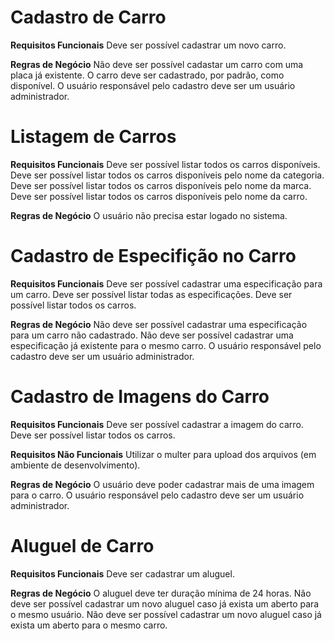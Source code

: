 # Cadastro de Carro

**Requisitos Funcionais**
Deve ser possível cadastrar um novo carro.

<!-- **Requisitos Não Funcionais** -->

**Regras de Negócio**
Não deve ser possível cadastar um carro com uma placa já existente.
O carro deve ser cadastrado, por padrão, como disponível.
O usuário responsável pelo cadastro deve ser um usuário administrador.

# Listagem de Carros

**Requisitos Funcionais**
Deve ser possível listar todos os carros disponíveis.
Deve ser possível listar todos os carros disponíveis pelo nome da categoria.
Deve ser possível listar todos os carros disponíveis pelo nome da marca.
Deve ser possível listar todos os carros disponíveis pelo nome da carro.

**Regras de Negócio**
O usuário não precisa estar logado no sistema.

# Cadastro de Especifição no Carro

**Requisitos Funcionais**
Deve ser possível cadastrar uma especificação para um carro.
Deve ser possível listar todas as especificações.
Deve ser possível listar todos os carros.

**Regras de Negócio**
Não deve ser possível cadastrar uma especificação para um carro não cadastrado.
Não deve ser possível cadastrar uma especificação já existente para o mesmo carro.
O usuário responsável pelo cadastro deve ser um usuário administrador.

# Cadastro de Imagens do Carro

**Requisitos Funcionais**
Deve ser possível cadastrar a imagem do carro.
Deve ser possível listar todos os carros.

**Requisitos Não Funcionais**
Utilizar o multer para upload dos arquivos (em ambiente de desenvolvimento).

**Regras de Negócio**
O usuário deve poder cadastrar mais de uma imagem para o carro.
O usuário responsável pelo cadastro deve ser um usuário administrador.

# Aluguel de Carro

**Requisitos Funcionais**
Deve ser cadastrar um aluguel.

**Regras de Negócio**
O aluguel deve ter duração mínima de 24 horas.
Não deve ser possível cadastrar um novo aluguel caso já exista um aberto para o mesmo usuário.
Não deve ser possível cadastrar um novo aluguel caso já exista um aberto para o mesmo carro.
